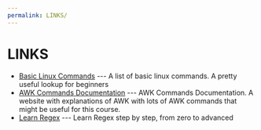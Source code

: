 ```yaml
---
permalink: LINKS/
---
```


# LINKS
- [Basic Linux Commands](https://linuxopsys.com/topics/basic-linux-commands) --- A list of basic linux commands. A pretty useful lookup for beginners
- [AWK Commands Documentation](https://www.geeksforgeeks.org/awk-command-unixlinux-examples/) --- AWK Commands Documentation. A website with explanations of AWK with lots of AWK commands that might be useful for this course.
- [Learn Regex](https://regexlearn.com/) --- Learn Regex step by step, from zero to advanced
